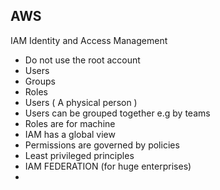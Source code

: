 ## AWS

IAM
Identity and Access Management
- Do not use the root account
- Users
- Groups
- Roles
- Users ( A physical person )
- Users can be grouped together e.g by teams
- Roles are for machine
- IAM has a global view
- Permissions are governed by policies
- Least privileged principles
- IAM FEDERATION (for huge enterprises)
- 
<!--stackedit_data:
eyJoaXN0b3J5IjpbLTE2NTczNzQ1ODQsLTE3NjAyNTM5MjQsMT
AzMzg3NzA5OV19
-->
